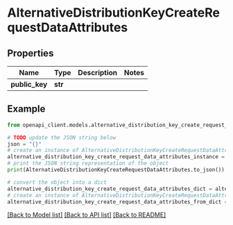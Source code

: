 # AlternativeDistributionKeyCreateRequestDataAttributes


## Properties

Name | Type | Description | Notes
------------ | ------------- | ------------- | -------------
**public_key** | **str** |  | 

## Example

```python
from openapi_client.models.alternative_distribution_key_create_request_data_attributes import AlternativeDistributionKeyCreateRequestDataAttributes

# TODO update the JSON string below
json = "{}"
# create an instance of AlternativeDistributionKeyCreateRequestDataAttributes from a JSON string
alternative_distribution_key_create_request_data_attributes_instance = AlternativeDistributionKeyCreateRequestDataAttributes.from_json(json)
# print the JSON string representation of the object
print(AlternativeDistributionKeyCreateRequestDataAttributes.to_json())

# convert the object into a dict
alternative_distribution_key_create_request_data_attributes_dict = alternative_distribution_key_create_request_data_attributes_instance.to_dict()
# create an instance of AlternativeDistributionKeyCreateRequestDataAttributes from a dict
alternative_distribution_key_create_request_data_attributes_from_dict = AlternativeDistributionKeyCreateRequestDataAttributes.from_dict(alternative_distribution_key_create_request_data_attributes_dict)
```
[[Back to Model list]](../README.md#documentation-for-models) [[Back to API list]](../README.md#documentation-for-api-endpoints) [[Back to README]](../README.md)


